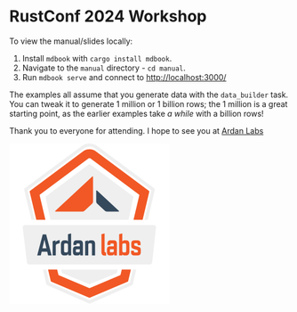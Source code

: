 # RustConf 2024 Workshop

To view the manual/slides locally:

1. Install `mdbook` with `cargo install mdbook`.
2. Navigate to the `manual` directory - `cd manual`.
3. Run `mdbook serve` and connect to [http://localhost:3000/](http://localhost:3000)

The examples all assume that you generate data with the `data_builder`
task. You can tweak it to generate 1 million or 1 billion rows; the
1 million is a great starting point, as the earlier examples take
*a while* with a billion rows!

Thank  you to everyone for attending. I hope to see you at [Ardan Labs](https://ardanlabs.com/)

![](./manual/src/images/ardanlabs-logo.png)